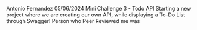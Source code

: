 Antonio Fernandez
05/06/2024
Mini Challenge 3 - Todo API
Starting a new project where we are creating our own API, while displaying a To-Do List through Swagger!
Person who Peer Reviewed me was 
